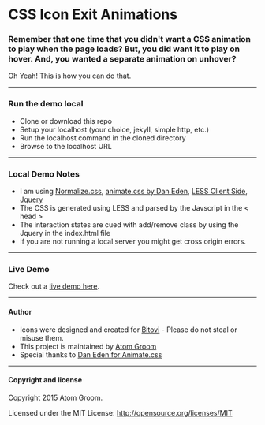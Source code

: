 # CSS Icon Exit Animations

### Remember that one time that you didn't want a CSS animation to play when the page loads? But, you did want it to play on hover. And, you wanted a separate animation on unhover?

Oh Yeah! This is how you can do that. 

* * *

### Run the demo local

* Clone or download this repo
* Setup your localhost (your choice, jekyll, simple http, etc.)
* Run the localhost command in the cloned directory
* Browse to the localhost URL

* * *

### Local Demo Notes

* I am using [Normalize.css](http://necolas.github.io/normalize.css/), [animate.css by Dan Eden](https://github.com/daneden/animate.css), [LESS Client Side](http://lesscss.org/#client-side-usage), [Jquery](https://github.com/jquery/jquery)
* The CSS is generated using LESS and parsed by the Javscript in the < head >
* The interaction states are cued with add/remove class by using the Jquery in the index.html file
* If you are not running a local server you might get cross origin errors.

* * *

### Live Demo
Check out a [live demo here](http://atomgroomdesign.github.io/icon-exit-animations/).

* * *

#### Author

* Icons were designed and created for [Bitovi](http://bitovi.com/) - Please do not steal or misuse them.
* This project is maintained by [Atom Groom](https://github.com/atomgroomdesign)
* Special thanks to [Dan Eden for Animate.css](https://github.com/daneden/animate.css)

* * *

#### Copyright and license

Copyright 2015 Atom Groom.

Licensed under the MIT License:
http://opensource.org/licenses/MIT
    